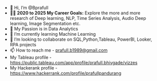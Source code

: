 - 👋 Hi, I’m @Bprafull
- 🎯🚀 **2020 to 2025 My Career Goals:** Explore the more and more research of Deep learning, NLP, Time Series Analysis, Audio Deep learning, Image Segmentation etc.
- 👀 My Passion is in Data Analytics
- 🌱 I’m currently learning Machine Learning
- 💞️ I’m looking to collaborate on SQL,Python,Tableau, PowerBI, Looker, RPA projects
- 📫 How to reach me - prafull.b1989@gmail.com
- My Tableau profile - https://public.tableau.com/app/profile/prafull.bhivgade/vizzes
- My Hackerank profile - https://www.hackerrank.com/profile/prafullpandurang

<!---
Bprafull/Bprafull is a ✨ special ✨ repository because its `README.md` (this file) appears on your GitHub profile.
You can click the Preview link to take a look at your changes.
--->
